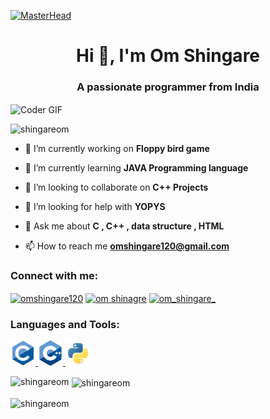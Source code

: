
[![MasterHead](https://1.bp.blogspot.com/-7A4WynwLsMw/XbBpCXG8fHI/AAAAAAAAMt4/uOa1bpLskYgrwGbllhSu2SDj_Mig8SXJQCLcBGAsYHQ/s1600/2000_600px.gif)]()
<h1 align="center">Hi 👋, I'm Om Shingare</h1>
<h3 align="center">A passionate programmer from India</h3>
<img alt="Coder GIF" height=250 width=300 align ="center" src="https://camo.githubusercontent.com/cae12fddd9d6982901d82580bdf321d81fb299141098ca1c2d4891870827bf17/68747470733a2f2f6d69726f2e6d656469756d2e636f6d2f6d61782f313336302f302a37513379765349765f7430696f4a2d5a2e676966" />


<p align="left"> <img src="https://komarev.com/ghpvc/?username=shingareom&label=Profile%20views&color=0e75b6&style=flat" alt="shingareom" /> </p>

- 🔭 I’m currently working on **Floppy bird game**

- 🌱 I’m currently learning **JAVA Programming language**

- 👯 I’m looking to collaborate on **C++ Projects**

- 🤝 I’m looking for help with **YOPYS**

- 💬 Ask me about **C , C++ , data structure , HTML**

- 📫 How to reach me **omshingare120@gmail.com**

<h3 align="left">Connect with me:</h3>
<p align="left">
<a href="https://twitter.com/omshingare120" target="blank"><img align="center" src="https://raw.githubusercontent.com/rahuldkjain/github-profile-readme-generator/master/src/images/icons/Social/twitter.svg" alt="omshingare120" height="30" width="40" /></a>
<a href="https://fb.com/om shinagre" target="blank"><img align="center" src="https://raw.githubusercontent.com/rahuldkjain/github-profile-readme-generator/master/src/images/icons/Social/facebook.svg" alt="om shinagre" height="30" width="40" /></a>
<a href="https://instagram.com/om_shingare_" target="blank"><img align="center" src="https://raw.githubusercontent.com/rahuldkjain/github-profile-readme-generator/master/src/images/icons/Social/instagram.svg" alt="om_shingare_" height="30" width="40" /></a>
</p>

<h3 align="left">Languages and Tools:</h3>
<p align="left"> <a href="https://www.cprogramming.com/" target="_blank" rel="noreferrer"> <img src="https://raw.githubusercontent.com/devicons/devicon/master/icons/c/c-original.svg" alt="c" width="40" height="40"/> </a> <a href="https://www.w3schools.com/cpp/" target="_blank" rel="noreferrer"> <img src="https://raw.githubusercontent.com/devicons/devicon/master/icons/cplusplus/cplusplus-original.svg" alt="cplusplus" width="40" height="40"/> </a> <a href="https://www.python.org" target="_blank" rel="noreferrer"> <img src="https://raw.githubusercontent.com/devicons/devicon/master/icons/python/python-original.svg" alt="python" width="40" height="40"/> </a> </p>

<p><img align="left" src="https://github-readme-stats.vercel.app/api/top-langs?username=shingareom&show_icons=true&locale=en&layout=compact" alt="shingareom" /></p>

<p>&nbsp;<img align="center" src="https://github-readme-stats.vercel.app/api?username=shingareom&show_icons=true&locale=en" alt="shingareom" /></p>

<p><img align="center" src="https://github-readme-streak-stats.herokuapp.com/?user=shingareom&" alt="shingareom" /></p>

